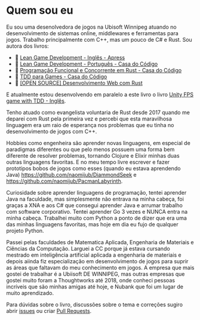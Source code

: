 # Quem sou eu

Eu sou uma desenolvedora de jogos na Ubisoft Winnipeg atuando no desenvolvimento de sistemas online, middlewares e ferramentas para jogos. Trabalho principalmente com C++, mas um pouco de C# e Rust. Sou autora dos livros:

- 📖 [Lean Game Development - Inglês - Apress](https://www.apress.com/gp/book/9781484232156)
- 📖 [Lean Game Development - Português - Casa do Código](https://www.casadocodigo.com.br/products/livro-lean-game-development)
- 📖 [Programação Funcional e Concorrente em Rust - Casa do Código](https://www.casadocodigo.com.br/products/livro-rust-funcional-concorrente)
- 📖 [TDD para Games - Casa do Código](https://www.casadocodigo.com.br/products/livro-tdd-games)
- 📖 [[OPEN SOURCE] Desenvolvimento Web com Rust](https://github.com/naomijub/web-dev-rust-book)

E atualmente estou desenvolvendo em paralelo a este livro o livro [Unity FPS game with TDD - Inglês](https://github.com/naomijub/Unity-FPS-game-with-TDD-Book).

Tenho atuado como evangelista voluntaria de Rust desde 2017 quando me deparei com Rust pela primeira vez e percebi que esta maravilhosa linguagem era um raio de esperança nos problemas que eu tinha no desenvolvimento de jogos com C++.

Hobbies como engenheira são aprender novas linguagens, em especial de paradigmas diferentes ou que pelo menos possuem uma forma bem diferente de resolver problemas, tornando Clojure e Elixir minhas duas outras linguagens favoritas. E no meu tempo livre escrever e fazer prototipos bobos de jogos como esses (quando eu estava aprendendo Java) https://github.com/naomijub/DiammondSeek e https://github.com/naomijub/PacmanLabyrinth.

Curiosidade sobre aprender linguagens de programação, tentei aprender Java na faculdade, mas simplesmente não entrava na minha cabeça, foi graças a XNA e aos C# que consegui aprender Java e arrumar trabalho com software corporativo. Tentei aprender Go 3 vezes e NUNCA entra na minha cabeça. Trabalhei muito com Python a ponto de dizer que era uma das minhas linguagens favoritas, mas hoje em dia eu fujo de qualquer projeto Python.

Passei pelas faculdades de Matematica Aplicada, Engenharia de Materiais e Ciências da Computação. Larguei a CC porque já estava cursando mestrado em inteligência artificial aplicada a engenharia de materiais e depois aiinda fiz especialização em desenvolvimento de jogos para suprir as áreas que faltavam do meu conhecimento em jogos. A empresa que mais gostei de trabalhar é a Ubiisoft DE WINNIPEG, mas outras empresas que gostei muito foram a Thoughtworks até 2018, onde conheci pessoas incríveis que são minhas amigas até hoje, e Nubank que foi um lugar de muito aprendizado.

Para dúvidas sobre o livro, discussões sobre o tema e correções sugiro abrir [issues](https://github.com/naomijub/Rust-game-dev/issues) ou criar [Pull Requests](https://github.com/naomijub/Rust-game-dev).
